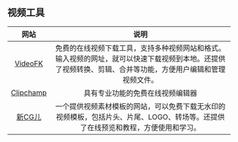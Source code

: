 ## 视频工具

|网站|说明|
|:---:|:---:|
|[VideoFK](https://www.videofk.com/zh-CN7953)|免费的在线视频下载工具，支持多种视频网站和格式。输入视频的网址，就可以快速下载视频到本地。还提供了视频转换、剪辑、合并等功能，方便用户编辑和管理视频文件。|
|[Clipchamp](https://clipchamp.com/zh-hans/video-editor/)|具有专业功能的免费在线视频编辑器|
|[新CG儿](https://www.newcger.com/)|一个提供视频素材模板的网站，可以免费下载无水印的视频模板，包括片头、片尾、LOGO、转场等。还提供了在线预览和教程，方便使用和学习。|